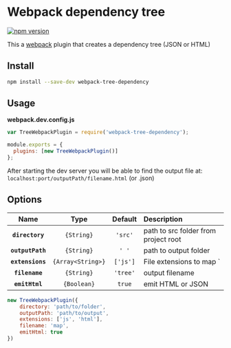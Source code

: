 # Webpack dependency tree

[![npm version](https://badge.fury.io/js/webpack-tree-dependency.svg)](https://badge.fury.io/js/webpack-tree-dependency)

This a [webpack](http://webpack.github.io/) plugin that creates a dependency tree (JSON or HTML)

## Install

```bash
npm install --save-dev webpack-tree-dependency
```

## Usage

**webpack.dev.config.js**

```js
var TreeWebpackPlugin = require('webpack-tree-dependency');

module.exports = {
  plugins: [new TreeWebpackPlugin()]
};
```

After starting the dev server you will be able to find the output file at: `localhost:port/outputPath/filename.html` (or .json)

## Options

|Name|Type|Default|Description|
|:--:|:--:|:-----:|:----------|
|**`directory`**|`{String}`| `'src'`|path to src folder from project root|
|**`outputPath`**|`{String}`|`' '`|path to output folder|
|**`extensions`**|`{Array<String>}`|`['js']`|File extensions to map `|
|**`filename`**|`{String}`|`'tree'`|output filename|
|**`emitHtml`**|`{Boolean}`|`true`|emit HTML or JSON|


```js
new TreeWebpackPlugin({
    directory: 'path/to/folder',
    outputPath: 'path/to/output',
    extensions: ['js', 'html'],
    filename: 'map',
    emitHtml: true
})
```